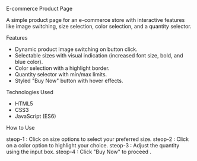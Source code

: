 E-commerce Product Page

A simple product page for an e-commerce store with interactive features like image switching, size selection, color selection, and a quantity selector.

Features

* Dynamic product image switching on button click.
* Selectable sizes with visual indication (increased font size, bold, and blue color).
* Color selection with a highlight border.
* Quantity selector with min/max limits.
* Styled "Buy Now" button with hover effects.

Technologies Used
* HTML5 
* CSS3 
* JavaScript (ES6)


How to Use

steop-1 : Click on size options to select your preferred size.
steop-2 : Click on a color option to highlight your choice.
steop-3 : Adjust the quantity using the input box.
steop-4 : Click "Buy Now" to proceed .